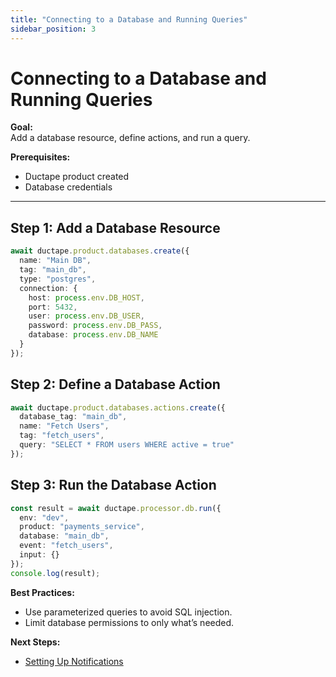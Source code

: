 ```yaml
---
title: "Connecting to a Database and Running Queries"
sidebar_position: 3
---
```


# Connecting to a Database and Running Queries

**Goal:**  
Add a database resource, define actions, and run a query.

**Prerequisites:**  
- Ductape product created  
- Database credentials

---

## Step 1: Add a Database Resource

```typescript
await ductape.product.databases.create({
  name: "Main DB",
  tag: "main_db",
  type: "postgres",
  connection: {
    host: process.env.DB_HOST,
    port: 5432,
    user: process.env.DB_USER,
    password: process.env.DB_PASS,
    database: process.env.DB_NAME
  }
});
```

## Step 2: Define a Database Action

```typescript
await ductape.product.databases.actions.create({
  database_tag: "main_db",
  name: "Fetch Users",
  tag: "fetch_users",
  query: "SELECT * FROM users WHERE active = true"
});
```

## Step 3: Run the Database Action

```typescript
const result = await ductape.processor.db.run({
  env: "dev",
  product: "payments_service",
  database: "main_db",
  event: "fetch_users",
  input: {}
});
console.log(result);
```

**Best Practices:**  
- Use parameterized queries to avoid SQL injection.
- Limit database permissions to only what’s needed.

**Next Steps:**  
- [Setting Up Notifications](./notifications.md) 